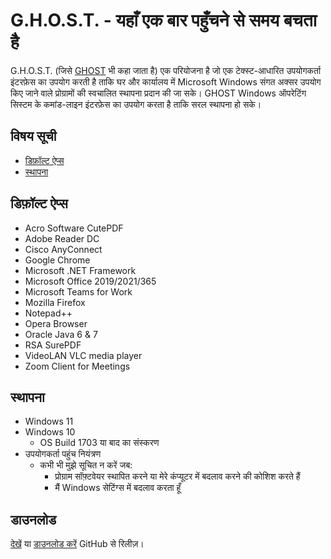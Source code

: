 # G.H.O.S.T. - यहाँ एक बार पहुँचने से समय बचता है
G.H.O.S.T. (जिसे [GHOST](https://github.com/nyhtml/GHOST) भी कहा जाता है) एक परियोजना है जो एक टेक्स्ट-आधारित उपयोगकर्ता इंटरफ़ेस का उपयोग करती है ताकि घर और कार्यालय में Microsoft Windows संगत अक्सर उपयोग किए जाने वाले प्रोग्रामों की स्वचालित स्थापना प्रदान की जा सके। GHOST Windows ऑपरेटिंग सिस्टम के कमांड-लाइन इंटरफ़ेस का उपयोग करता है ताकि सरल स्थापना हो सके।

## विषय सूची
* [डिफ़ॉल्ट ऐप्स](#default-apps)
* [स्थापना](#installation)

## डिफ़ॉल्ट ऐप्स
* Acro Software CutePDF
* Adobe Reader DC
* Cisco AnyConnect
* Google Chrome
* Microsoft .NET Framework
* Microsoft Office 2019/2021/365
* Microsoft Teams for Work
* Mozilla Firefox
* Notepad++
* Opera Browser
* Oracle Java 6 & 7
* RSA SurePDF
* VideoLAN VLC media player
* Zoom Client for Meetings

## स्थापना
* Windows 11
* Windows 10
  * OS Build 1703 या बाद का संस्करण
* उपयोगकर्ता पहुंच नियंत्रण
  * कभी भी मुझे सूचित न करें जब:
    * प्रोग्राम सॉफ़्टवेयर स्थापित करने या मेरे कंप्यूटर में बदलाव करने की कोशिश करते हैं
    * मैं Windows सेटिंग्स में बदलाव करता हूँ

## डाउनलोड
[देखें](https://github.com/nyhtml/GHOST/releases/) या [डाउनलोड करें](https://github.com/nyhtml/GHOST/releases/latest/download/GHOST.zip) GitHub से रिलीज़।
